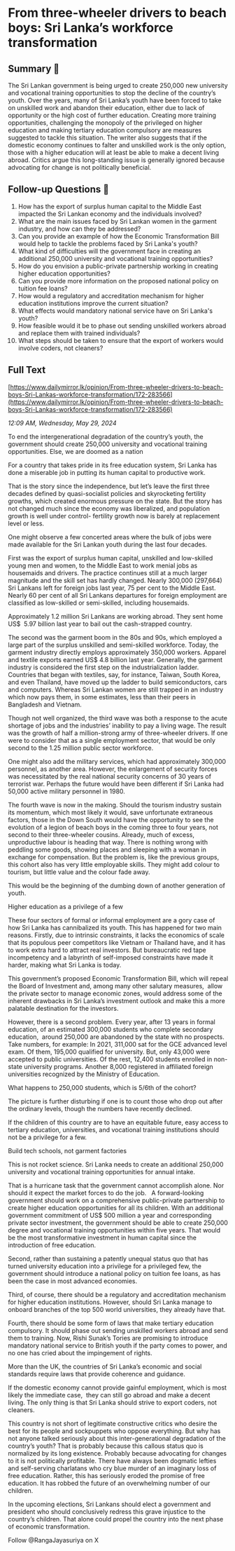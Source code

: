 # From three-wheeler drivers to beach boys: Sri Lanka’s workforce transformation

## Summary 🤖

The Sri Lankan government is being urged to create 250,000 new university and vocational training opportunities to stop the decline of the country’s youth. Over the years, many of Sri Lanka’s youth have been forced to take on unskilled work and abandon their education, either due to lack of opportunity or the high cost of further education. Creating more training opportunities, challenging the monopoly of the privileged on higher education and making tertiary education compulsory are measures suggested to tackle this situation. The writer also suggests that if the domestic economy continues to falter and unskilled work is the only option, those with a higher education will at least be able to make a decent living abroad. Critics argue this long-standing issue is generally ignored because advocating for change is not politically beneficial.


## Follow-up Questions 🤖

1. How has the export of surplus human capital to the Middle East impacted the Sri Lankan economy and the individuals involved?
2. What are the main issues faced by Sri Lankan women in the garment industry, and how can they be addressed?
3. Can you provide an example of how the Economic Transformation Bill would help to tackle the problems faced by Sri Lanka's youth?
4. What kind of difficulties will the government face in creating an additional 250,000 university and vocational training opportunities?
5. How do you envision a public-private partnership working in creating higher education opportunities?
6. Can you provide more information on the proposed national policy on tuition fee loans?
7. How would a regulatory and accreditation mechanism for higher education institutions improve the current situation?
8. What effects would mandatory national service have on Sri Lanka's youth?
9. How feasible would it be to phase out sending unskilled workers abroad and replace them with trained individuals?
10. What steps should be taken to ensure that the export of workers would involve coders, not cleaners?

## Full Text

[https://www.dailymirror.lk/opinion/From-three-wheeler-drivers-to-beach-boys-Sri-Lankas-workforce-transformation/172-283566](https://www.dailymirror.lk/opinion/From-three-wheeler-drivers-to-beach-boys-Sri-Lankas-workforce-transformation/172-283566)

*12:09 AM, Wednesday, May 29, 2024*

To end the intergenerational degradation of the country’s youth, the government should create 250,000 university and vocational training opportunities. Else, we are doomed as a nation

For a country that takes pride in its free education system, Sri Lanka has done a miserable job in putting its human capital to productive work.

That is the story since the independence, but let’s leave the first three decades defined by quasi-socialist policies and skyrocketing fertility growths, which created enormous pressure on the state. But the story has not changed much since the economy was liberalized, and population growth is well under control- fertility growth now is barely at replacement level or less.

One might observe a few concerted areas where the bulk of jobs were made available for the Sri Lankan youth during the last four decades.

First was the export of surplus human capital, unskilled and low-skilled young men and women, to the Middle East to work menial jobs as housemaids and drivers. The practice continues still at a much larger magnitude and the skill set has hardly changed. Nearly 300,000 (297,664) Sri Lankans left for foreign jobs last year, 75 per cent to the Middle East. Nearly 60 per cent of all Sri Lankans departures for foreign employment are classified as low-skilled or semi-skilled, including housemaids.

Approximately 1.2 million Sri Lankans are working abroad. They sent home US$  5.97 billion last year to bail out the cash-strapped country.

The second was the garment boom in the 80s and 90s, which employed a large part of the surplus unskilled and semi-skilled workforce. Today, the garment industry directly employs approximately 350,000 workers. Apparel and textile exports earned US$ 4.8 billion last year. Generally, the garment industry is considered the first step on the industrialization ladder. Countries that began with textiles, say, for instance, Taiwan, South Korea, and even Thailand, have moved up the ladder to build semiconductors, cars and computers. Whereas Sri Lankan women are still trapped in an industry which now pays them, in some estimates, less than their peers in Bangladesh and Vietnam.

Though not well organized, the third wave was both a response to the acute shortage of jobs and the industries’ inability to pay a living wage. The result was the growth of half a million-strong army of three-wheeler drivers. If one were to consider that as a single employment sector, that would be only second to the 1.25 million public sector workforce.

One might also add the military services, which had approximately 300,000 personnel, as another area. However, the enlargement of security forces was necessitated by the real national security concerns of 30 years of terrorist war. Perhaps the future would have been different if Sri Lanka had 50,000 active military personnel in 1980.

The fourth wave is now in the making. Should the tourism industry sustain its momentum, which most likely it would, save unfortunate extraneous factors, those in the Down South would have the opportunity to see the evolution of a legion of beach boys in the coming three to four years, not second to their three-wheeler cousins. Already, much of excess, unproductive labour is heading that way. There is nothing wrong with peddling some goods, showing places and sleeping with a woman in exchange for compensation. But the problem is, like the previous groups, this cohort also has very little employable skills. They might add colour to tourism, but little value and the colour fade away.

This would be the beginning of the dumbing down of another generation of youth.

Higher education as a privilege of a few

These four sectors of formal or informal employment are a gory case of how Sri Lanka has cannibalized its youth. This has happened for two main reasons. Firstly, due to intrinsic constraints, it lacks the economics of scale that its populous peer competitors like Vietnam or Thailand have, and it has to work extra hard to attract real investors. But bureaucratic red tape incompetency and a labyrinth of self-imposed constraints have made it harder, making what Sri Lanka is today.

This government’s proposed Economic Transformation Bill, which will repeal the Board of Investment and, among many other salutary measures,  allow the private sector to manage economic zones, would address some of the inherent drawbacks in Sri Lanka’s investment outlook and make this a more palatable destination for the investors.

However, there is a second problem. Every year, after 13 years in formal education, of an estimated 300,000 students who complete secondary education,  around 250,000 are abandoned by the state with no prospects. Take numbers, for example: In 2021, 311,000 sat for the GCE advanced level exam. Of them, 195,000 qualified for university. But, only 43,000 were accepted to public universities. Of the rest, 12,400 students enrolled in non-state university programs. Another 8,000 registered in affiliated foreign universities recognized by the Ministry of Education.

What happens to 250,000 students, which is 5/6th of the cohort?

The picture is further disturbing if one is to count those who drop out after the ordinary levels, though the numbers have recently declined.

If the children of this country are to have an equitable future, easy access to tertiary education, universities, and vocational training institutions should not be a privilege for a few.

Build tech schools, not garment factories

This is not rocket science. Sri Lanka needs to create an additional 250,000  university and vocational training opportunities for annual intake.

That is a hurricane task that the government cannot accomplish alone. Nor should it expect the market forces to do the job.   A forward-looking government should work on a comprehensive public-private partnership to create higher education opportunities for all its children. With an additional government commitment of US$ 500 million a year and corresponding private sector investment, the government should be able to create 250,000 degree and vocational training opportunities within five years. That would be the most transformative investment in human capital since the introduction of free education.

Second, rather than sustaining a patently unequal status quo that has turned university education into a privilege for a privileged few, the government should introduce a national policy on tuition fee loans, as has been the case in most advanced economies.

Third, of course, there should be a regulatory and accreditation mechanism for higher education institutions. However, should Sri Lanka manage to onboard branches of the top 500 world universities, they already have that.

Fourth, there should be some form of laws that make tertiary education compulsory. It should phase out sending unskilled workers abroad and send them to training. Now, Rishi Sunak’s Tories are promising to introduce mandatory national service to British youth if the party comes to power, and no one has cried about the impingement of rights.

More than the UK, the countries of Sri Lanka’s economic and social standards require laws that provide coherence and guidance.

If the domestic economy cannot provide gainful employment, which is most likely the immediate case,  they can still go abroad and make a decent living. The only thing is that Sri Lanka should strive to export coders, not cleaners.

This country is not short of legitimate constructive critics who desire the best for its people and sockpuppets who oppose everything. But why has not anyone talked seriously about this inter-generational degradation of the country’s youth? That is probably because this callous status quo is normalized by its long existence. Probably because advocating for changes to it is not politically profitable. There have always been dogmatic lefties and self-serving charlatans who cry blue murder of an imaginary loss of free education. Rather, this has seriously eroded the promise of free education. It has robbed the future of an overwhelming number of our children.

In the upcoming elections, Sri Lankans should elect a government and president who should conclusively redress this grave injustice to the country’s children. That alone could propel the country into the next phase of economic transformation.

Follow @RangaJayasuriya on X


